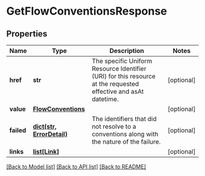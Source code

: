 # GetFlowConventionsResponse


## Properties
Name | Type | Description | Notes
------------ | ------------- | ------------- | -------------
**href** | **str** | The specific Uniform Resource Identifier (URI) for this resource at the requested effective and asAt datetime. | [optional] 
**value** | [**FlowConventions**](FlowConventions.md) |  | [optional] 
**failed** | [**dict(str, ErrorDetail)**](ErrorDetail.md) | The identifiers that did not resolve to a conventions along with the nature of the failure. | [optional] 
**links** | [**list[Link]**](Link.md) |  | [optional] 

[[Back to Model list]](../README.md#documentation-for-models) [[Back to API list]](../README.md#documentation-for-api-endpoints) [[Back to README]](../README.md)


